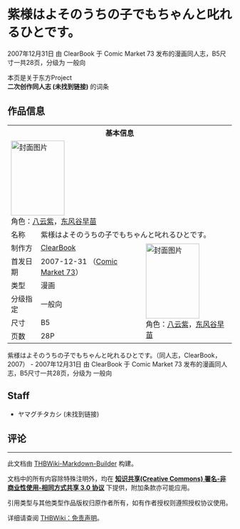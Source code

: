 # 紫様はよそのうちの子でもちゃんと叱れるひとです。

<!-- source html: G:\repos\THBWiki-Markdown-Builder\THBWikiMarkdown\Temp\main\a\ae\ns0%3A%E7%B4%AB%E6%A7%98%E3%81%AF%E3%82%88%E3%81%9D%E3%81%AE%E3%81%86%E3%81%A1%E3%81%AE%E5%AD%90%E3%81%A7%E3%82%82%E3%81%A1%E3%82%83%E3%82%93%E3%81%A8%E5%8F%B1%E3%82%8C%E3%82%8B%E3%81%B2%E3%81%A8%E3%81%A7%E3%81%99%E3%80%82.html -->

2007年12月31日 由 ClearBook 于 Comic Market 73 发布的漫画同人志，B5尺寸一共28页，分级为 一般向

本页是关于东方Project  
 **二次创作同人志 (未找到链接)** 的词条

## 作品信息

<table><tbody><tr><th colspan="3">基本信息</th></tr><tr><td class="cover-artwork-mobile" colspan="2"><a href="./文件-紫様はよそのうちの子でもちゃんと叱れるひとです。封面.jpg.md" class="image" title="封面图片"><img alt="封面图片" src="https://upload.thwiki.cc/thumb/a/ac/%E7%B4%AB%E6%A7%98%E3%81%AF%E3%82%88%E3%81%9D%E3%81%AE%E3%81%86%E3%81%A1%E3%81%AE%E5%AD%90%E3%81%A7%E3%82%82%E3%81%A1%E3%82%83%E3%82%93%E3%81%A8%E5%8F%B1%E3%82%8C%E3%82%8B%E3%81%B2%E3%81%A8%E3%81%A7%E3%81%99%E3%80%82%E5%B0%81%E9%9D%A2.jpg/120px-%E7%B4%AB%E6%A7%98%E3%81%AF%E3%82%88%E3%81%9D%E3%81%AE%E3%81%86%E3%81%A1%E3%81%AE%E5%AD%90%E3%81%A7%E3%82%82%E3%81%A1%E3%82%83%E3%82%93%E3%81%A8%E5%8F%B1%E3%82%8C%E3%82%8B%E3%81%B2%E3%81%A8%E3%81%A7%E3%81%99%E3%80%82%E5%B0%81%E9%9D%A2.jpg" decoding="async" loading="lazy" width="120" height="168" srcset="https://upload.thwiki.cc/thumb/a/ac/%E7%B4%AB%E6%A7%98%E3%81%AF%E3%82%88%E3%81%9D%E3%81%AE%E3%81%86%E3%81%A1%E3%81%AE%E5%AD%90%E3%81%A7%E3%82%82%E3%81%A1%E3%82%83%E3%82%93%E3%81%A8%E5%8F%B1%E3%82%8C%E3%82%8B%E3%81%B2%E3%81%A8%E3%81%A7%E3%81%99%E3%80%82%E5%B0%81%E9%9D%A2.jpg/180px-%E7%B4%AB%E6%A7%98%E3%81%AF%E3%82%88%E3%81%9D%E3%81%AE%E3%81%86%E3%81%A1%E3%81%AE%E5%AD%90%E3%81%A7%E3%82%82%E3%81%A1%E3%82%83%E3%82%93%E3%81%A8%E5%8F%B1%E3%82%8C%E3%82%8B%E3%81%B2%E3%81%A8%E3%81%A7%E3%81%99%E3%80%82%E5%B0%81%E9%9D%A2.jpg 1.5x, https://upload.thwiki.cc/thumb/a/ac/%E7%B4%AB%E6%A7%98%E3%81%AF%E3%82%88%E3%81%9D%E3%81%AE%E3%81%86%E3%81%A1%E3%81%AE%E5%AD%90%E3%81%A7%E3%82%82%E3%81%A1%E3%82%83%E3%82%93%E3%81%A8%E5%8F%B1%E3%82%8C%E3%82%8B%E3%81%B2%E3%81%A8%E3%81%A7%E3%81%99%E3%80%82%E5%B0%81%E9%9D%A2.jpg/240px-%E7%B4%AB%E6%A7%98%E3%81%AF%E3%82%88%E3%81%9D%E3%81%AE%E3%81%86%E3%81%A1%E3%81%AE%E5%AD%90%E3%81%A7%E3%82%82%E3%81%A1%E3%82%83%E3%82%93%E3%81%A8%E5%8F%B1%E3%82%8C%E3%82%8B%E3%81%B2%E3%81%A8%E3%81%A7%E3%81%99%E3%80%82%E5%B0%81%E9%9D%A2.jpg 2x" data-file-width="1143" data-file-height="1600"></a><div class="cover-char">角色：<a href="./八云紫.md" title="八云紫">八云紫</a>，<a href="./东风谷早苗.md" title="东风谷早苗">东风谷早苗</a></div></td>
</tr><tr><td class="label">名称</td><td colspan="2"> 紫様はよそのうちの子でもちゃんと叱れるひとです。 </td></tr><tr><td class="label">制作方</td><td><a href="./ClearBook.md" title="ClearBook">ClearBook</a></td><td class="cover-artwork" rowspan="6" style="min-width:168px;"><a href="./文件-紫様はよそのうちの子でもちゃんと叱れるひとです。封面.jpg.md" class="image" title="封面图片"><img alt="封面图片" src="https://upload.thwiki.cc/thumb/a/ac/%E7%B4%AB%E6%A7%98%E3%81%AF%E3%82%88%E3%81%9D%E3%81%AE%E3%81%86%E3%81%A1%E3%81%AE%E5%AD%90%E3%81%A7%E3%82%82%E3%81%A1%E3%82%83%E3%82%93%E3%81%A8%E5%8F%B1%E3%82%8C%E3%82%8B%E3%81%B2%E3%81%A8%E3%81%A7%E3%81%99%E3%80%82%E5%B0%81%E9%9D%A2.jpg/120px-%E7%B4%AB%E6%A7%98%E3%81%AF%E3%82%88%E3%81%9D%E3%81%AE%E3%81%86%E3%81%A1%E3%81%AE%E5%AD%90%E3%81%A7%E3%82%82%E3%81%A1%E3%82%83%E3%82%93%E3%81%A8%E5%8F%B1%E3%82%8C%E3%82%8B%E3%81%B2%E3%81%A8%E3%81%A7%E3%81%99%E3%80%82%E5%B0%81%E9%9D%A2.jpg" decoding="async" loading="lazy" width="120" height="168" srcset="https://upload.thwiki.cc/thumb/a/ac/%E7%B4%AB%E6%A7%98%E3%81%AF%E3%82%88%E3%81%9D%E3%81%AE%E3%81%86%E3%81%A1%E3%81%AE%E5%AD%90%E3%81%A7%E3%82%82%E3%81%A1%E3%82%83%E3%82%93%E3%81%A8%E5%8F%B1%E3%82%8C%E3%82%8B%E3%81%B2%E3%81%A8%E3%81%A7%E3%81%99%E3%80%82%E5%B0%81%E9%9D%A2.jpg/180px-%E7%B4%AB%E6%A7%98%E3%81%AF%E3%82%88%E3%81%9D%E3%81%AE%E3%81%86%E3%81%A1%E3%81%AE%E5%AD%90%E3%81%A7%E3%82%82%E3%81%A1%E3%82%83%E3%82%93%E3%81%A8%E5%8F%B1%E3%82%8C%E3%82%8B%E3%81%B2%E3%81%A8%E3%81%A7%E3%81%99%E3%80%82%E5%B0%81%E9%9D%A2.jpg 1.5x, https://upload.thwiki.cc/thumb/a/ac/%E7%B4%AB%E6%A7%98%E3%81%AF%E3%82%88%E3%81%9D%E3%81%AE%E3%81%86%E3%81%A1%E3%81%AE%E5%AD%90%E3%81%A7%E3%82%82%E3%81%A1%E3%82%83%E3%82%93%E3%81%A8%E5%8F%B1%E3%82%8C%E3%82%8B%E3%81%B2%E3%81%A8%E3%81%A7%E3%81%99%E3%80%82%E5%B0%81%E9%9D%A2.jpg/240px-%E7%B4%AB%E6%A7%98%E3%81%AF%E3%82%88%E3%81%9D%E3%81%AE%E3%81%86%E3%81%A1%E3%81%AE%E5%AD%90%E3%81%A7%E3%82%82%E3%81%A1%E3%82%83%E3%82%93%E3%81%A8%E5%8F%B1%E3%82%8C%E3%82%8B%E3%81%B2%E3%81%A8%E3%81%A7%E3%81%99%E3%80%82%E5%B0%81%E9%9D%A2.jpg 2x" data-file-width="1143" data-file-height="1600"></a><div class="cover-char">角色：<a href="./八云紫.md" title="八云紫">八云紫</a>，<a href="./东风谷早苗.md" title="东风谷早苗">东风谷早苗</a></div></td>
</tr><tr><td class="label">首发日期</td><td>2007-12-31&#160;（<a href="/展会作品列表?e=Comic+Market%2373">Comic Market 73</a>）</td></tr><tr><td class="label">类型</td><td>漫画</td></tr><tr><td class="label">分级指定</td><td>一般向</td></tr><tr><td class="label">尺寸</td><td>B5</td></tr><tr><td class="label">页数</td><td>28P</td></tr></tbody></table>

紫様はよそのうちの子でもちゃんと叱れるひとです。（同人志，ClearBook，2007） - 2007年12月31日 由 ClearBook 于 Comic Market 73 发布的漫画同人志，B5尺寸一共28页，分级为 一般向

## Staff
- ヤマグチタカシ (未找到链接)


## 评论




---

此文档由 [THBWiki-Markdown-Builder](https://github.com/Delsin-Yu/THBWiki-Markdown-Builder) 构建。

文档中的所有内容除特殊注明外，均在 [**知识共享(Creative Commons) 署名-非商业性使用-相同方式共享 3.0 协议**](https://creativecommons.org/licenses/by-sa/3.0/deed.zh-hans) 下提供，附加条款亦可能应用。

引用类型与其他类型作品版权归原作者所有，如有作者授权则遵照授权协议使用。

详细请查阅 [THBWiki：免责声明](https://thbwiki.cc/THBWiki:%E5%85%8D%E8%B4%A3%E5%A3%B0%E6%98%8E)。

